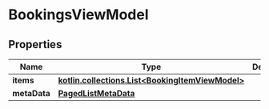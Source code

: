 
# BookingsViewModel

## Properties
Name | Type | Description | Notes
------------ | ------------- | ------------- | -------------
**items** | [**kotlin.collections.List&lt;BookingItemViewModel&gt;**](BookingItemViewModel.md) |  |  [optional]
**metaData** | [**PagedListMetaData**](PagedListMetaData.md) |  |  [optional]



